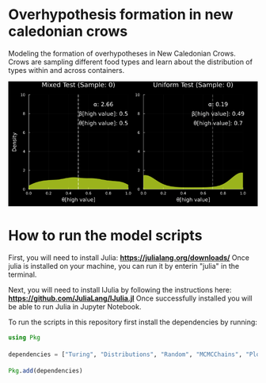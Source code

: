 # Overhypothesis formation in new caledonian crows
Modeling the formation of overhypotheses in New Caledonian Crows. Crows are sampling different food types and learn about the distribution of types within and across containers.

![me](https://github.com/AlexHRuf/Overhypothesis-formation-in-new-caledonian-crows/blob/main/Animations/theta_evolution_combined_dark.gif)

# How to run the model scripts
First, you will need to install Julia: **https://julialang.org/downloads/**
Once julia is installed on your machine, you can run it by enterin "julia" in the terminal.

Next, you will need to install IJulia by following the instructions here: **https://github.com/JuliaLang/IJulia.jl**
Once successfully installed you will be able to run Julia in Jupyter Notebook.

To run the scripts in this repository first install the dependencies by running:
```julia
using Pkg

dependencies = ["Turing", "Distributions", "Random", "MCMCChains", "Plots", "StatsPlots", "Measures", "BSON"]

Pkg.add(dependencies)
```
